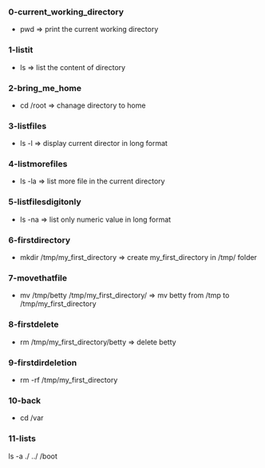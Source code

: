 ### 0-current_working_directory
- pwd =>  print the current working directory

### 1-listit
- ls =>  list the content of directory

### 2-bring_me_home
- cd /root   =>  chanage directory to home

### 3-listfiles
- ls -l => display current director in long format

### 4-listmorefiles
- ls -la => list more file in the current directory

### 5-listfilesdigitonly
- ls -na => list only numeric value in long format

### 6-firstdirectory
- mkdir /tmp/my_first_directory => create my_first_directory in /tmp/ folder

### 7-movethatfile
- mv /tmp/betty /tmp/my_first_directory/ =>  mv betty from /tmp to /tmp/my_first_directory

### 8-firstdelete 
- rm /tmp/my_first_directory/betty  => delete betty

### 9-firstdirdeletion
- rm -rf /tmp/my_first_directory

### 10-back
- cd /var

### 11-lists
ls -a ./ ../ /boot
